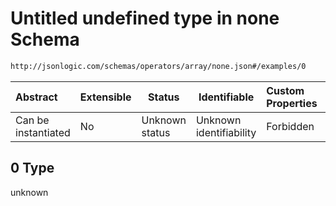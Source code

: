 # Untitled undefined type in none Schema

```txt
http://jsonlogic.com/schemas/operators/array/none.json#/examples/0
```




| Abstract            | Extensible | Status         | Identifiable            | Custom Properties | Additional Properties | Access Restrictions | Defined In                                                      |
| :------------------ | ---------- | -------------- | ----------------------- | :---------------- | --------------------- | ------------------- | --------------------------------------------------------------- |
| Can be instantiated | No         | Unknown status | Unknown identifiability | Forbidden         | Allowed               | none                | [none.json\*](operators/array/none.json "open original schema") |

## 0 Type

unknown
